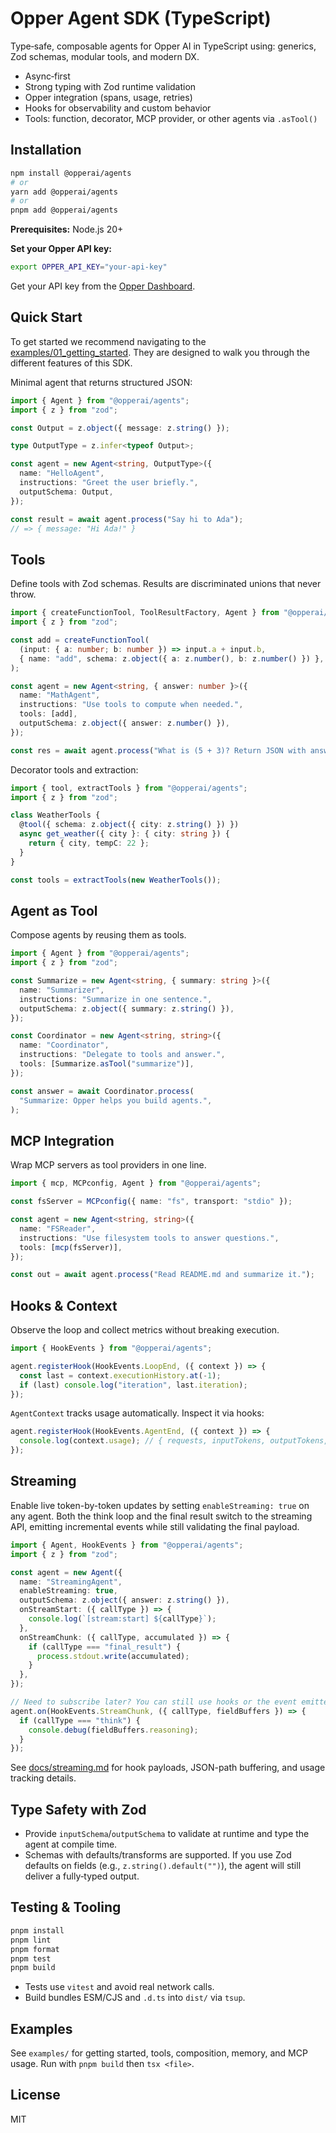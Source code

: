 # Opper Agent SDK (TypeScript)

Type‑safe, composable agents for Opper AI in TypeScript using: generics, Zod schemas, modular tools, and modern DX.

- Async‑first
- Strong typing with Zod runtime validation
- Opper integration (spans, usage, retries)
- Hooks for observability and custom behavior
- Tools: function, decorator, MCP provider, or other agents via `.asTool()`

## Installation

```bash
npm install @opperai/agents
# or
yarn add @opperai/agents
# or
pnpm add @opperai/agents
```

**Prerequisites:** Node.js 20+

**Set your Opper API key:**

```bash
export OPPER_API_KEY="your-api-key"
```

Get your API key from the [Opper Dashboard](https://platform.opper.ai).

## Quick Start

To get started we recommend navigating to the [examples/01_getting_started](./examples/01_getting_started/). They are designed to walk you through the different features of this SDK.

Minimal agent that returns structured JSON:

```ts
import { Agent } from "@opperai/agents";
import { z } from "zod";

const Output = z.object({ message: z.string() });

type OutputType = z.infer<typeof Output>;

const agent = new Agent<string, OutputType>({
  name: "HelloAgent",
  instructions: "Greet the user briefly.",
  outputSchema: Output,
});

const result = await agent.process("Say hi to Ada");
// => { message: "Hi Ada!" }
```

## Tools

Define tools with Zod schemas. Results are discriminated unions that never throw.

```ts
import { createFunctionTool, ToolResultFactory, Agent } from "@opperai/agents";
import { z } from "zod";

const add = createFunctionTool(
  (input: { a: number; b: number }) => input.a + input.b,
  { name: "add", schema: z.object({ a: z.number(), b: z.number() }) },
);

const agent = new Agent<string, { answer: number }>({
  name: "MathAgent",
  instructions: "Use tools to compute when needed.",
  tools: [add],
  outputSchema: z.object({ answer: z.number() }),
});

const res = await agent.process("What is (5 + 3)? Return JSON with answer.");
```

Decorator tools and extraction:

```ts
import { tool, extractTools } from "@opperai/agents";
import { z } from "zod";

class WeatherTools {
  @tool({ schema: z.object({ city: z.string() }) })
  async get_weather({ city }: { city: string }) {
    return { city, tempC: 22 };
  }
}

const tools = extractTools(new WeatherTools());
```

## Agent as Tool

Compose agents by reusing them as tools.

```ts
import { Agent } from "@opperai/agents";
import { z } from "zod";

const Summarize = new Agent<string, { summary: string }>({
  name: "Summarizer",
  instructions: "Summarize in one sentence.",
  outputSchema: z.object({ summary: z.string() }),
});

const Coordinator = new Agent<string, string>({
  name: "Coordinator",
  instructions: "Delegate to tools and answer.",
  tools: [Summarize.asTool("summarize")],
});

const answer = await Coordinator.process(
  "Summarize: Opper helps you build agents.",
);
```

## MCP Integration

Wrap MCP servers as tool providers in one line.

```ts
import { mcp, MCPconfig, Agent } from "@opperai/agents";

const fsServer = MCPconfig({ name: "fs", transport: "stdio" });

const agent = new Agent<string, string>({
  name: "FSReader",
  instructions: "Use filesystem tools to answer questions.",
  tools: [mcp(fsServer)],
});

const out = await agent.process("Read README.md and summarize it.");
```

## Hooks & Context

Observe the loop and collect metrics without breaking execution.

```ts
import { HookEvents } from "@opperai/agents";

agent.registerHook(HookEvents.LoopEnd, ({ context }) => {
  const last = context.executionHistory.at(-1);
  if (last) console.log("iteration", last.iteration);
});
```

`AgentContext` tracks usage automatically. Inspect it via hooks:

```ts
agent.registerHook(HookEvents.AgentEnd, ({ context }) => {
  console.log(context.usage); // { requests, inputTokens, outputTokens, totalTokens }
});
```

## Streaming

Enable live token-by-token updates by setting `enableStreaming: true` on any agent. Both the think loop and the final result switch to the streaming API, emitting incremental events while still validating the final payload.

```ts
import { Agent, HookEvents } from "@opperai/agents";
import { z } from "zod";

const agent = new Agent({
  name: "StreamingAgent",
  enableStreaming: true,
  outputSchema: z.object({ answer: z.string() }),
  onStreamStart: ({ callType }) => {
    console.log(`[stream:start] ${callType}`);
  },
  onStreamChunk: ({ callType, accumulated }) => {
    if (callType === "final_result") {
      process.stdout.write(accumulated);
    }
  },
});

// Need to subscribe later? You can still use hooks or the event emitter.
agent.on(HookEvents.StreamChunk, ({ callType, fieldBuffers }) => {
  if (callType === "think") {
    console.debug(fieldBuffers.reasoning);
  }
});
```

See [docs/streaming.md](./docs/streaming.md) for hook payloads, JSON-path buffering, and usage tracking details.

## Type Safety with Zod

- Provide `inputSchema`/`outputSchema` to validate at runtime and type the agent at compile time.
- Schemas with defaults/transforms are supported. If you use Zod defaults on fields (e.g., `z.string().default("")`), the agent will still deliver a fully‑typed output.

## Testing & Tooling

```bash
pnpm install
pnpm lint
pnpm format
pnpm test
pnpm build
```

- Tests use `vitest` and avoid real network calls.
- Build bundles ESM/CJS and `.d.ts` into `dist/` via `tsup`.

## Examples

See `examples/` for getting started, tools, composition, memory, and MCP usage. Run with `pnpm build` then `tsx <file>`.

## License

MIT
